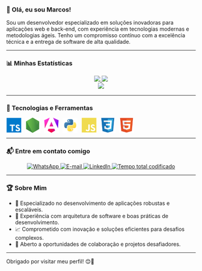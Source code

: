 ### 👋 Olá, eu sou Marcos!

Sou um desenvolvedor especializado em soluções inovadoras para aplicações web e back-end, com experiência em tecnologias modernas e metodologias ágeis. Tenho um compromisso contínuo com a excelência técnica e a entrega de software de alta qualidade.

---

### 📊 Minhas Estatísticas

<div align="center">
  <a href="https://www.linkedin.com/in/marcos-vergueiro">
    <img height="180em" src="https://github-readme-stats.vercel.app/api?username=MarcosScheunemann&count_private=true&show_icons=true&theme=dracula&include_all_commits=true"/>
  </a>
  <a href="https://github.com/MarcosScheunemann">
    <img height="180em" src="https://github-readme-stats.vercel.app/api/top-langs/?username=MarcosScheunemann&count_private=true&layout=compact&theme=dracula"/>
  </a>
  <br>
  <a href="https://wakatime.com/@MarcosScheunemann">
    <img height="250em" src="https://github-readme-stats.vercel.app/api/wakatime?username=MarcosScheunemann"/>
  </a>
</div>


---

### 🚀 Tecnologias e Ferramentas

<div style="display: flex; flex-wrap: wrap; gap: 10px;">
  <img align="center" alt="TypeScript" height="40" src="https://raw.githubusercontent.com/devicons/devicon/master/icons/typescript/typescript-plain.svg">
  <img align="center" alt="NodeJS" height="40" src="https://raw.githubusercontent.com/devicons/devicon/master/icons/nodejs/nodejs-original.svg">
  <img align="center" alt="Angular" height="40" src="https://raw.githubusercontent.com/devicons/devicon/master/icons/angular/angular-original.svg">
  <img align="center" alt="Python" height="40" src="https://raw.githubusercontent.com/devicons/devicon/master/icons/python/python-original.svg">
  <img align="center" alt="JavaScript" height="40" src="https://raw.githubusercontent.com/devicons/devicon/master/icons/javascript/javascript-plain.svg">
  <img align="center" alt="CSS3" height="40" src="https://raw.githubusercontent.com/devicons/devicon/master/icons/css3/css3-original.svg">
  <img align="center" alt="HTML5" height="40" src="https://raw.githubusercontent.com/devicons/devicon/master/icons/html5/html5-original.svg">
</div>

---

### 📬 Entre em contato comigo

<div align="center"> 
  <a href="https://wa.me/5511982003157" target="_blank">
    <img src="https://img.shields.io/badge/WhatsApp-25D366?style=for-the-badge&logo=whatsapp&logoColor=white" alt="WhatsApp">
  </a>
  <a href="mailto:marcos_verg@hotmail.com">
    <img src="https://img.shields.io/badge/Microsoft_Outlook-0078D4?style=for-the-badge&logo=microsoft-outlook&logoColor=white" alt="E-mail">
  </a>
  <a href="https://www.linkedin.com/in/marcos-vergueiro" target="_blank">
    <img src="https://img.shields.io/badge/-LinkedIn-%230077B5?style=for-the-badge&logo=linkedin&logoColor=white" alt="LinkedIn">
  </a>
  <a href="https://wakatime.com/@e5af6433-7f05-4ad0-8b38-c2b8ec34e08d">
    <img src="https://wakatime.com/badge/user/e5af6433-7f05-4ad0-8b38-c2b8ec34e08d.svg" alt="Tempo total codificado">
  </a>
</div>

---

### 🏆 Sobre Mim

- 🎯 Especializado no desenvolvimento de aplicações robustas e escaláveis.
- 🚀 Experiência com arquitetura de software e boas práticas de desenvolvimento.
- 📈 Comprometido com inovação e soluções eficientes para desafios complexos.
- 💬 Aberto a oportunidades de colaboração e projetos desafiadores.

---

Obrigado por visitar meu perfil! 😊🚀
